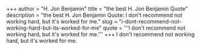 +++
author = "H. Jon Benjamin"
title = "the best H. Jon Benjamin Quote"
description = "the best H. Jon Benjamin Quote: I don't recommend not working hard, but it's worked for me."
slug = "i-dont-recommend-not-working-hard-but-its-worked-for-me"
quote = '''I don't recommend not working hard, but it's worked for me.'''
+++
I don't recommend not working hard, but it's worked for me.
